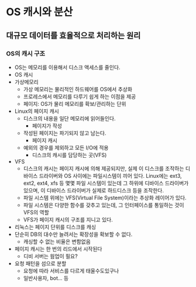 # OS 캐시와 분산
## 대규모 데이터를 효율적으로 처리하는 원리
### OS의 캐시 구조
- OS는 메모리를 이용해서 디스크 액세스를 줄인다.
- OS 캐시
- 가상메모리
    - 가상 메모리는 물리적인 하드웨어를 OS에서 추상화
    - 프로레스에서 메모리를 다루기 쉽게 하는 이점을 제공
    - 페이지: OS가 물리 메모리를 확보/관리하는 단위
- Linux의 페이지 캐시
    - 디스크의 내용을 일단 메모리에 읽어들인다.
        - 페이지가 작성
    - 작성된 페이지는 파기되지 않고 남는다.
        - 페이지 캐시
    - 예외의 경우를 제외하고 모든 I/O에 적용
        - 디스크의 캐시를 담당하는 곳(VFS)
- VFS
    - 디스크의 캐시는 페이지 캐시에 의해 제공되지만, 실제 이 디스크를 조작하는 디바이스 드라이버와 OS 사이에는 파일시스템이 끼어 있다. Linux에는 ext3, ext2, ext4, xfs 등 몇몇 파일 시스템이 있는데 그 하위에 디바이스 드라이버가 있으며, 이 디바이스 드라이버가 실제로 하드디스크 등을 조작한다.
    - 파일 시스템 위에는 VFS(Virtual File System)이라는 추상화 레이어가 있다.
    - 파일 시스템은 다양한 함수를 갖추고 있는데, 그 인터페이스를 통일하는 것이 VFS의 역할
    - VFS가 페이지 캐시의 구조를 지니고 있다.
- 리눅스는 페이지 단위를 디스크를 캐싱
- 단순히 DB의 대수만 늘려서는 확장성을 확보할 수 없다.
    - 캐싱할 수 없는 비율은 변함없음
- 페이지 캐시는 한 번의 리드에서 시작된다
    - 디비 서버는 웜업이 필요?
- 요청 패턴을 섬으로 분할
    - 요청에 따라 서비스를 다르게 태울수도있구나
    - 일반사용자, bot... 등